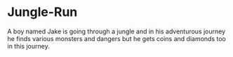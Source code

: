 # Jungle-Run
A boy named Jake is going through a jungle and in his adventurous journey he finds various monsters and dangers but he gets coins and diamonds too in this journey.
